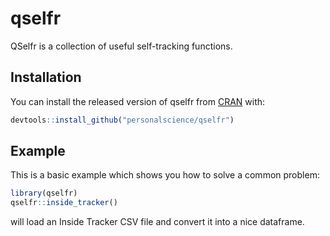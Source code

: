 # qselfr

<!-- badges: start -->

<!-- badges: end -->

QSelfr is a collection of useful self-tracking functions.

## Installation

You can install the released version of qselfr from [CRAN](https://CRAN.R-project.org) with:

``` r
devtools::install_github("personalscience/qselfr")
```

## Example

This is a basic example which shows you how to solve a common problem:

``` r
library(qselfr)
qselfr::inside_tracker()

```

will load an Inside Tracker CSV file and convert it into a nice dataframe.
